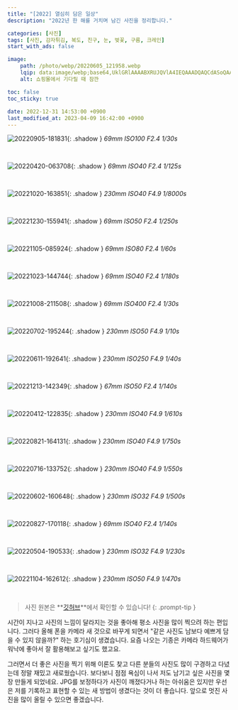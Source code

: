 ```yaml
---
title: "[2022] 열심히 담은 일상"
description: "2022년 한 해를 거치며 남긴 사진을 정리합니다."

categories: [사진]
tags: [사진, 감자튀김, 복도, 친구, 눈, 벚꽃, 구름, 크레인]
start_with_ads: false

image:
    path: /photo/webp/20220605_121958.webp
    lqip: data:image/webp;base64,UklGRlAAAABXRUJQVlA4IEQAAADQAQCdASoQAAgAAgA0JZQCdAD0tNvXgAD++yUU4/HtnDOizij1uz6dfZTsypE5KvKr20uztM+CbrkMAgjCLe9cNkIAAA==
    alt: 쇼핑몰에서 기다릴 때 잠깐

toc: false
toc_sticky: true
 
date: 2022-12-31 14:53:00 +0900
last_modified_at: 2023-04-09 16:42:00 +0900
---
```


![20220905-181831](/photo/webp/20220905_181831.webp){: .shadow }
_69mm ISO100 F2.4 1/30s_

<br>

![20220420-063708](/photo/webp/20220420_063708.webp){: .shadow }
_69mm ISO40 F2.4 1/125s_

<br>

![20221020-163851](/photo/webp/20221020_163851.webp){: .shadow }
_230mm ISO40 F4.9 1/8000s_

<br>

![20221230-155941](/photo/webp/20221230_155941.webp){: .shadow }
_69mm ISO50 F2.4 1/250s_

<br>

![20221105-085924](/photo/webp/20221105_085924.webp){: .shadow }
_69mm ISO80 F2.4 1/60s_

<br>

![20221023-144744](/photo/webp/20221023_144744.webp){: .shadow }
_69mm ISO40 F2.4 1/180s_

<br>

![20221008-211508](/photo/webp/20221008_211508.webp){: .shadow }
_69mm ISO400 F2.4 1/30s_

<br>

![20220702-195244](/photo/webp/20220702_195244.webp){: .shadow }
_230mm ISO50 F4.9 1/10s_

<br>

![20220611-192641](/photo/webp/20220611_192641.webp){: .shadow }
_230mm ISO250 F4.9 1/40s_

<br>

![20221213-142349](/photo/webp/20221213_142349.webp){: .shadow }
_67mm ISO50 F2.4 1/140s_

<br>

![20220412-122835](/photo/webp/20220412_122835.webp){: .shadow }
_230mm ISO40 F4.9 1/610s_

<br>

![20220821-164131](/photo/webp/20220821_164131.webp){: .shadow }
_230mm ISO40 F4.9 1/750s_

<br>

![20220716-133752](/photo/webp/20220716_133752.webp){: .shadow }
_230mm ISO40 F4.9 1/550s_

<br>

![20220602-160648](/photo/webp/20220602_160648.webp){: .shadow }
_230mm ISO32 F4.9 1/500s_

<br>

![20220827-170118](/photo/webp/20220827_170118.webp){: .shadow }
_69mm ISO40 F2.4 1/140s_

<br>

![20220504-190533](/photo/webp/20220504_190533.webp){: .shadow }
_230mm ISO32 F4.9 1/230s_

<br>

![20221104-162612](/photo/webp/20221104_162612.webp){: .shadow }
_230mm ISO50 F4.9 1/470s_

<br>

> 사진 원본은 **[깃허브](https://github.com/hynrng/hynrng.github.io.resources/tree/master/photo/jpg)**에서 확인할 수 있습니다!
{: .prompt-tip }

시간이 지나고 사진의 느낌이 달라지는 것을 좋아해 평소 사진을 많이 찍으려 하는 편입니다. 그러다 올해 폰을 카메라 새 것으로 바꾸게 되면서 "같은 사진도 남보다 예쁘게 담을 수 있지 않을까?" 하는 호기심이 생겼습니다. 요즘 나오는 기종은 카메라 하드웨어가 워낙에 좋아서 잘 활용해보고 싶기도 했고요.

그러면서 더 좋은 사진을 찍기 위해 이론도 찾고 다른 분들의 사진도 많이 구경하고 다녔는데 정말 재밌고 새로웠습니다. 보다보니 점점 욕심이 나서 저도 남기고 싶은 사진을 몇 장 만들게 되었네요.
JPG를 보정하다가 사진이 깨졌다거나 하는 아쉬움은 있지만 우선은 저를 기록하고 표현할 수 있는 새 방법이 생겼다는 것이 더 좋습니다. 앞으로 멋진 사진을 많이 올릴 수 있으면 좋겠습니다.